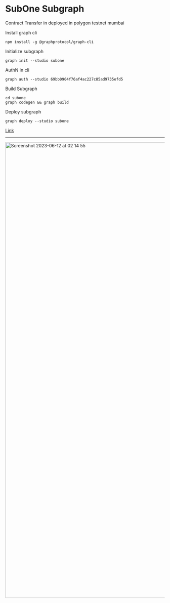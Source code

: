 # SubOne Subgraph

Contract Transfer in deployed in polygon testnet mumbai

Install graph cli
```
npm install -g @graphprotocol/graph-cli
```

Initialize subgraph
```
graph init --studio subone
```

AuthN in cli
```
graph auth --studio 69bb0904f76af4ac227c85ad9735efd5
```
Build Subgraph
```
cd subone
graph codegen && graph build
```

Deploy subgraph
```
graph deploy --studio subone
```

[Link](https://thegraph.com/studio/subgraph/subone/)
<hr>
<img width="1440" alt="Screenshot 2023-06-12 at 02 14 55" src="https://github.com/ankitsawho/GraphBlockChain/assets/65439290/66e5ebf3-88af-40ee-b7db-4e3d118aa0e9">
